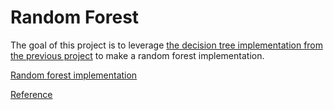 # Random Forest

The goal of this project is to leverage [the decision tree implementation from the previous project](https://github.com/hxu47/decision-tree) to make a random forest implementation.


[Random forest implementation](https://github.com/hxu47/Random-Forest-from-Scratch/blob/master/rf.py)

[Reference](https://github.com/parrt/msds621/tree/master/projects/rf)
